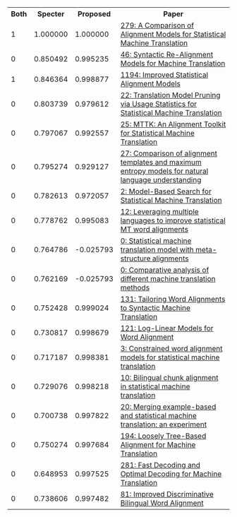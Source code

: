 <html><table><tr>
<th>Both</th>
<th>Specter</th>
<th>Proposed</th>
<th>Paper</th>
</tr>
<tr>
<td>1</td>
<td>1.000000</td>
<td>1.000000</td>
<td><a href="https://www.semanticscholar.org/paper/d18af6780f9242ec988c89ed0b67dc7d05a7785a">279: A Comparison of Alignment Models for Statistical Machine Translation</a></td>
</tr>
<tr>
<td>0</td>
<td>0.850492</td>
<td>0.995235</td>
<td><a href="https://www.semanticscholar.org/paper/9d8612724225d85f7e0e218358ee3df52581f4a6">46: Syntactic Re-Alignment Models for Machine Translation</a></td>
</tr>
<tr>
<td>1</td>
<td>0.846364</td>
<td>0.998877</td>
<td><a href="https://www.semanticscholar.org/paper/c9214ebe91454e6369720136ab7dd990d52a07d4">1194: Improved Statistical Alignment Models</a></td>
</tr>
<tr>
<td>0</td>
<td>0.803739</td>
<td>0.979612</td>
<td><a href="https://www.semanticscholar.org/paper/432ec720086b8bea41230eb689fec767cc6b1c49">22: Translation Model Pruning via Usage Statistics for Statistical Machine Translation</a></td>
</tr>
<tr>
<td>0</td>
<td>0.797067</td>
<td>0.992557</td>
<td><a href="https://www.semanticscholar.org/paper/9b68b0261dc4272bab3f0e798f30c6d183b093a9">25: MTTK: An Alignment Toolkit for Statistical Machine Translation</a></td>
</tr>
<tr>
<td>0</td>
<td>0.795274</td>
<td>0.929127</td>
<td><a href="https://www.semanticscholar.org/paper/c7ea544d67d6ac37ab4de920da0f01b974648342">27: Comparison of alignment templates and maximum entropy models for natural language understanding</a></td>
</tr>
<tr>
<td>0</td>
<td>0.782613</td>
<td>0.972057</td>
<td><a href="https://www.semanticscholar.org/paper/af86e376d1f48101772f72e583f49b2e3ea99c59">2: Model-Based Search for Statistical Machine Translation</a></td>
</tr>
<tr>
<td>0</td>
<td>0.778762</td>
<td>0.995083</td>
<td><a href="https://www.semanticscholar.org/paper/3469ddf20f5c5119239b113434b914673f038fe7">12: Leveraging multiple languages to improve statistical MT word alignments</a></td>
</tr>
<tr>
<td>0</td>
<td>0.764786</td>
<td>-0.025793</td>
<td><a href="https://www.semanticscholar.org/paper/b62828d91ec05b2603f661c3fb12f961e909f669">0: Statistical machine translation model with meta-structure alignments</a></td>
</tr>
<tr>
<td>0</td>
<td>0.762169</td>
<td>-0.025793</td>
<td><a href="https://www.semanticscholar.org/paper/9ff3e5fe196d13b1ca3b756b2c5de251101e0190">0: Comparative analysis of different machine translation methods</a></td>
</tr>
<tr>
<td>0</td>
<td>0.752428</td>
<td>0.999024</td>
<td><a href="https://www.semanticscholar.org/paper/3629b977c9675a51476fdfd59795178b6b29fafb">131: Tailoring Word Alignments to Syntactic Machine Translation</a></td>
</tr>
<tr>
<td>0</td>
<td>0.730817</td>
<td>0.998679</td>
<td><a href="https://www.semanticscholar.org/paper/c232bb1d6f85acffd936e32f578a4417367a17da">121: Log-Linear Models for Word Alignment</a></td>
</tr>
<tr>
<td>0</td>
<td>0.717187</td>
<td>0.998381</td>
<td><a href="https://www.semanticscholar.org/paper/d8689689648fba245b8ee616c131a090defaa6f0">3: Constrained word alignment models for statistical machine translation</a></td>
</tr>
<tr>
<td>0</td>
<td>0.729076</td>
<td>0.998218</td>
<td><a href="https://www.semanticscholar.org/paper/7a90f5d2a7a68d9f54ad67eea10e84a6e0a360e8">10: Bilingual chunk alignment in statistical machine translation</a></td>
</tr>
<tr>
<td>0</td>
<td>0.700738</td>
<td>0.997822</td>
<td><a href="https://www.semanticscholar.org/paper/3588e3c33c45a450426d0e2246b997d2497a0cc7">20: Merging example-based and statistical machine translation: an experiment</a></td>
</tr>
<tr>
<td>0</td>
<td>0.750274</td>
<td>0.997684</td>
<td><a href="https://www.semanticscholar.org/paper/9e349cdd03d250fd09f7fe22d750572f1db159de">194: Loosely Tree-Based Alignment for Machine Translation</a></td>
</tr>
<tr>
<td>0</td>
<td>0.648953</td>
<td>0.997525</td>
<td><a href="https://www.semanticscholar.org/paper/dd5514876b7e1c09b6d2f931d90bb34aa3501441">281: Fast Decoding and Optimal Decoding for Machine Translation</a></td>
</tr>
<tr>
<td>0</td>
<td>0.738606</td>
<td>0.997482</td>
<td><a href="https://www.semanticscholar.org/paper/8606671e9036a58c9e3fd96f8ed161edd4536e47">81: Improved Discriminative Bilingual Word Alignment</a></td>
</tr>
</table></html>
